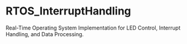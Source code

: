 # RTOS_InterruptHandling
Real-Time Operating System Implementation for LED Control, Interrupt Handling, and Data Processing.
